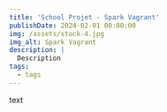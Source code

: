 ```yaml
---
title: 'School Projet - Spark Vagrant' 
publishDate: 2024-02-01 00:00:00
img: /assets/stock-4.jpg
img_alt: Spark Vagrant
description: |
  Description
tags:
  - tags
---
```


text